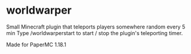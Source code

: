 # worldwarper
Small Minecraft plugin that teleports players somewhere random every 5 min
Type /worldwarperstart to start / stop the plugin's teleporting timer.

Made for PaperMC 1.18.1
